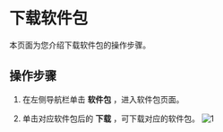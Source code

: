 下载软件包 
==========================

本页面为您介绍下载软件包的操作步骤。

操作步骤 
-------------------------

1. 在左侧导航栏单击 **软件包** ，进入软件包页面。

   

2. 单击对应软件包后的 **下载** ，可下载对应的软件包。
   ![1](https://help-static-aliyun-doc.aliyuncs.com/assets/img/zh-CN/1601460261/p271408.png)

   



